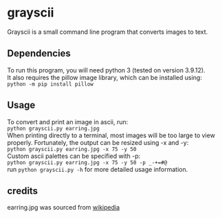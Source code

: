 # grayscii
Grayscii is a small command line program that converts images to text.  

## Dependencies  
To run this program, you will need python 3 (tested on version 3.9.12).  
It also requires the pillow image library, which can be installed using:  
```python -m pip install pillow``` 

## Usage
To convert and print an image in ascii, run:  
```python grayscii.py earring.jpg```  
When printing directly to a terminal, most images will be too large to view properly. Fortunately, the output can be resized using -x and -y:  
```python grayscii.py earring.jpg -x 75 -y 50```  
Custom ascii palettes can be specified with -p:  
```python grayscii.py earring.jpg -x 75 -y 50 -p _-+=#@```  
run ```python grayscii.py -h``` for more detailed usage information.  


## credits  
earring.jpg was sourced from [wikipedia](https://simple.wikipedia.org/wiki/Girl_with_a_Pearl_Earring#/media/File:1665_Girl_with_a_Pearl_Earring.jpg)
